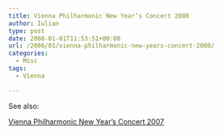 ```yaml
---
title: Vienna Philharmonic New Year’s Concert 2008
author: Iulian
type: post
date: 2008-01-01T11:53:51+00:00
url: /2008/01/vienna-philharmonic-new-years-concert-2008/
categories:
  - Misc
tags:
  - Vienna

---
```

See also:
  
[Vienna Philharmonic New Year&#8217;s Concert 2007][1]

 [1]: http://www.iuliantabara.com/2007/01/vienna-philharmonic-new-years-concert-2007/ "Vienna Philharmonic New Year’s Concert 2007"